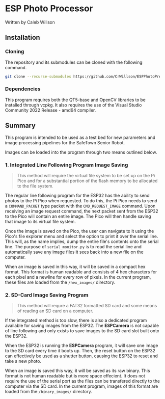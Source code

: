 # ESP Photo Processor
Written by Caleb Willson

## Installation

### Cloning
The repository and its submodules can be cloned with the following command.

```bash
git clone --recurse-submodules https://github.com/CrWillson/ESPPhotoProcessor.git
```

### Dependencies
This program requires both the QT5-base and OpenCV libraries to be installed through vcpkg. It also requires the use of the Visual Studio Community 2022 Release - amd64 compiler. 


## Summary
This program is intended to be used as a test bed for new parameters and image processing pipelines for the SafeTown Senior Robot. 

Images can be loaded into the program through two means outlined below.

### 1. Integrated Line Following Program Image Saving
> This method will require the virtual file system to be set up on the Pi Pico and for a substantial portion of the flash memory to be allocated to the file system.

The regular line following program for the ESP32 has the ability to send photos to the Pi Pico when requested. To do this, the Pi Pico needs to send a `COMMAND_PACKET` type packet with the `CMD_REQUEST_IMAGE` command. Upon receiving an image request command, the next packet sent from the ESP32 to the Pico will contain an entire image. The Pico will then handle saving that image to its virtual file system.

Once the image is saved on the Pico, the user can navigate to it using the Pico's file explorer menu and select the option to print it over the serial line. This will, as the name implies, dump the entire file's contents onto the serial line. The purpose of `serial_monitor.py` is to read the serial line and automatically save any image files it sees back into a new file on the computer. 

When an image is saved in this way, it will be saved in a compact hex format. This format is human readable and consists of 4 hex characters for each pixel and a newline for every row of pixels. In the current program, these files are loaded from the `/hex_images/` directory.

### 2. SD-Card Image Saving Program
> This method will requre a FAT32 formatted SD card and some means of reading an SD card on a computer.

If the integrated method is too slow, there is also a dedicated program available for saving images from the ESP32. The **ESPCamera** is not capable of line following and only exists to save images to the SD card slot built onto the ESP32. 

When the ESP32 is running the **ESPCamera** program, it will save one image to the SD card every time it boots up. Then, the reset button on the ESP32 can effectively be used as a shutter button, causing the ESP32 to reset and take a new photo.

When an image is saved this way, it will be saved as its raw binary. This format is not human readable but is more space effecient. It does not require the use of the serial port as the files can be transfered directly to the computer via the SD card. In the current program, images of this format are loaded from the `/binary_images/` directory. 



